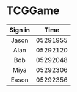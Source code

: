 # TCGGame
| Sign in | Time |
| :----: | :----: |
| Jason | 05291955 |
| Alan | 05292120 |
| Bob | 05292048 |
| Miya | 05292306 |
| Eason | 05292356 |
